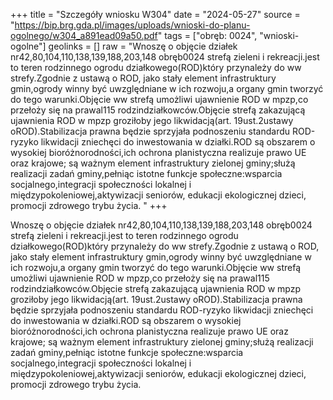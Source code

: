 +++
title = "Szczegóły wniosku W304"
date = "2024-05-27"
source = "https://bip.brg.gda.pl/images/uploads/wnioski-do-planu-ogolnego/w304_a891ead09a50.pdf"
tags = ["obręb: 0024", "wnioski-ogolne"]
geolinks = []
raw = "Wnoszę o objęcie działek nr42,80,104,110,138,139,188,203,148 obręb0024 strefą zieleni i rekreacji.jest to teren rodzinnego ogrodu działkowego(ROD)który przynależy do ww strefy.Zgodnie z ustawą o ROD, jako stały element infrastruktury gmin,ogrody winny być uwzględniane w ich rozwoju,a organy gmin tworzyć do tego warunki.Objęcie ww strefą umożliwi ujawnienie ROD w mpzp,co przełoży się na prawal115 rodzindziałkowców.Objęcie strefą zakazującą ujawnienia ROD w mpzp groziłoby jego likwidacją(art. 19ust.2ustawy oROD).Stabilizacja prawna będzie sprzyjała podnoszeniu standardu ROD-ryzyko likwidacji zniechęci do inwestowania w działki.ROD są obszarem o wysokiej bioróżnorodności,ich ochrona planistyczna realizuje prawo UE oraz krajowe; są ważnym element infrastruktury zielonej gminy;służą realizacji zadań gminy,pełniąc istotne funkcje społeczne:wsparcia socjalnego,integracji społeczności lokalnej i międzypokoleniowej,aktywizacji seniorów, edukacji ekologicznej dzieci, promocji zdrowego trybu życia. "
+++

Wnoszę o objęcie działek nr42,80,104,110,138,139,188,203,148 obręb0024 strefą
zieleni i rekreacji.jest to teren rodzinnego ogrodu działkowego(ROD)który przynależy do ww
strefy.Zgodnie z ustawą o ROD, jako stały element infrastruktury gmin,ogrody winny być
uwzględniane w ich rozwoju,a organy gmin tworzyć do tego warunki.Objęcie ww strefą umożliwi
ujawnienie ROD w mpzp,co przełoży się na prawal115 rodzindziałkowców.Objęcie strefą
zakazującą ujawnienia ROD w mpzp groziłoby jego likwidacją(art. 19ust.2ustawy
oROD).Stabilizacja prawna będzie sprzyjała podnoszeniu standardu ROD-ryzyko likwidacji
zniechęci do inwestowania w działki.ROD są obszarem o wysokiej bioróżnorodności,ich ochrona
planistyczna realizuje prawo UE oraz krajowe; są ważnym element infrastruktury zielonej
gminy;służą realizacji zadań gminy,pełniąc istotne funkcje społeczne:wsparcia
socjalnego,integracji społeczności lokalnej i międzypokoleniowej,aktywizacji seniorów, edukacji
ekologicznej dzieci, promocji zdrowego trybu życia.



